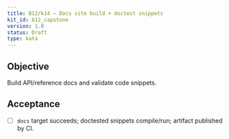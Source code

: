 ```yaml
---
title: B12/k14 — Docs site build + doctest snippets
kit_id: b12_capstone
version: 1.0
status: Draft
type: kata
---
```

## Objective
Build API/reference docs and validate code snippets.
## Acceptance
- [ ] `docs` target succeeds; doctested snippets compile/run; artifact published by CI.
